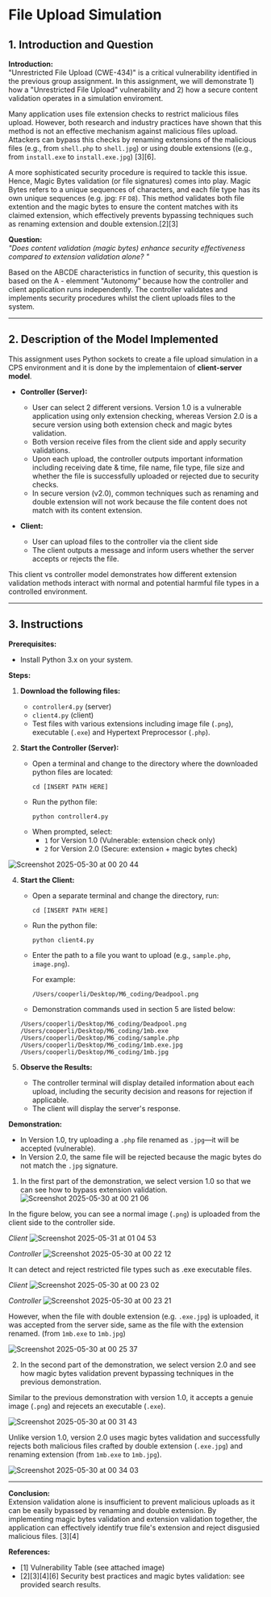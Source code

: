 # File Upload Simulation 

## 1. Introduction and Question 
**Introduction:**  
"Unrestricted File Upload (CWE-434)" is a critical vulnerability identified in the previous group assignment. In this assignment, we will demonstrate 1) how a "Unrestricted File Upload" vulnerability and 2) how a secure content validation operates in a simulation enviroment.

Many application uses file extension checks to restrict malicious files upload. However, both research and industry practices have shown that this method is not an effective mechanism against malicious files upload. Attackers can bypass this checks by renaming extensions of the malicious files (e.g., from `shell.php` to `shell.jpg`) or using double extensions ((e.g., from `install.exe` to `install.exe.jpg`)
[3][6].  

A more sophisticated security procedure is required to tackle this issue. Hence, Magic Bytes validation (or file signatures) comes into play. Magic Bytes refers to a unique sequences of characters, and each file type has its own unique sequences (e.g. jpg: `FF` `D8`). This method validates both file extention and the magic bytes to ensure the content matches with its claimed extension, which effectively prevents bypassing techniques such as renaming extension and double extension.[2][3]

**Question:**  
*"Does content validation (magic bytes) enhance security effectiveness compared to extension validation alone? "*

Based on the ABCDE characteristics in function of security, this question is based on the A - elemment "Autonomy" because how the controller and client application runs independently. The controller validates and implements security procedures whilst the client uploads files to the system.

---

## 2. Description of the Model Implemented

This assignment uses Python sockets to create a file upload simulation in a CPS environment and it is done by the implementaion of **client-server model**.

- **Controller (Server):**
  - User can select 2 different versions. Version 1.0 is a vulnerable application using only extension checking, whereas Version 2.0 is a secure version using both extension check and magic bytes validation.
  - Both version receive files from the client side and apply security validations.
  - Upon each upload, the controller outputs important information including receiving date & time, file name, file type, file size and whether the file is successfully uploaded or rejected due to security checks.
  - In secure version (v2.0), common techniques such as renaming and double extension will not work because the file content does not match with its content extension.

- **Client:**
  - User can upload files to the controller via the client side
  - The client outputs a message and inform users whether the server accepts or rejects the file.

This client vs controller model demonstrates how different extension validation methods interact with normal and potential harmful file types in a controlled environment.

---

## 3. Instructions

**Prerequisites:**  
- Install Python 3.x on your system.

**Steps:**
1. **Download the following files:**
   - `controller4.py` (server)
   - `client4.py` (client)
   - Test files with various extensions including image file (`.png`), executable (`.exe`) and Hypertext Preprocessor (`.php`).

2. **Start the Controller (Server):**
   - Open a terminal and change to the directory where the downloaded python files are located:
     ```
     cd [INSERT PATH HERE]
     ```
   - Run the python file:
     ```
     python controller4.py
     ```
   - When prompted, select:
     - `1` for Version 1.0 (Vulnerable: extension check only)
     - `2` for Version 2.0 (Secure: extension + magic bytes check)
       
![Screenshot 2025-05-30 at 00 20 44](https://github.com/user-attachments/assets/c4c7a749-23b3-4a33-a675-2b497c76a549)

4. **Start the Client:**
   - Open a separate terminal and change the directory, run:
     ```
     cd [INSERT PATH HERE]
     ```
   - Run the python file:
     ```
     python client4.py
     ```
   - Enter the path to a file you want to upload (e.g., `sample.php`, `image.png`).
     
     For example:
     
     ```
     /Users/cooperli/Desktop/M6_coding/Deadpool.png
     ```
    - Demonstration commands used in section 5 are listed below:
     ```
     /Users/cooperli/Desktop/M6_coding/Deadpool.png
     /Users/cooperli/Desktop/M6_coding/1mb.exe
     /Users/cooperli/Desktop/M6_coding/sample.php
     /Users/cooperli/Desktop/M6_coding/1mb.exe.jpg
     /Users/cooperli/Desktop/M6_coding/1mb.jpg
     ```

5. **Observe the Results:**
   - The controller terminal will display detailed information about each upload, including the security decision and reasons for rejection if applicable.
   - The client will display the server's response.
  
**Demonstration:**  
- In Version 1.0, try uploading a `.php` file renamed as `.jpg`—it will be accepted (vulnerable).
- In Version 2.0, the same file will be rejected because the magic bytes do not match the `.jpg` signature.

1) In the first part of the demonstration, we select version 1.0 so that we can see how to bypass extension validation.
![Screenshot 2025-05-30 at 00 21 06](https://github.com/user-attachments/assets/b57ec5c5-1d5c-4863-9d34-4d9586abb65b)


In the figure below, you can see a normal image (`.png`) is uploaded from the client side to the controller side.

*Client*
![Screenshot 2025-05-31 at 01 04 53](https://github.com/user-attachments/assets/2e656657-f067-436a-ab1a-91211d8cba10)

*Controller*
![Screenshot 2025-05-30 at 00 22 12](https://github.com/user-attachments/assets/f16fe87b-0eee-4ea4-a78f-bf0922d9f598)

It can detect and reject restricted file types such as .exe executable files.

*Client*
![Screenshot 2025-05-30 at 00 23 02](https://github.com/user-attachments/assets/6849920d-678f-4b04-8a11-058cef63085a)

*Controller*
![Screenshot 2025-05-30 at 00 23 21](https://github.com/user-attachments/assets/4824c5c3-2e8e-4c6f-b1b6-b88eb80b4d7d)

However, when the file with double extension (e.g. `.exe.jpg`) is uploaded, it was accepted from the server side, same as the file with the extension renamed. (from `1mb.exe` to `1mb.jpg`)

![Screenshot 2025-05-30 at 00 25 37](https://github.com/user-attachments/assets/5e4a3fb2-90fd-41c1-9724-21183cca9369)

2) In the second part of the demonstration, we select version 2.0 and see how magic bytes validation prevent bypassing techniques in the previous demonstration.

Similar to the previous demonstration with version 1.0, it accepts a genuie image (`.png`) and rejecets an executable (`.exe`).

![Screenshot 2025-05-30 at 00 31 43](https://github.com/user-attachments/assets/b62aea7c-2cd8-4b9f-be52-e85f4511139f)

Unlike version 1.0, version 2.0 uses magic bytes validation and successfully rejects both malicious files crafted by double extension (`.exe.jpg`) and renaming extension (from `1mb.exe` to `1mb.jpg`).

![Screenshot 2025-05-30 at 00 34 03](https://github.com/user-attachments/assets/03bc6f18-fe34-4aaf-84c0-17e70d0a40dd)

---
**Conclusion:**  
Extension validation alone is insufficient to prevent malicious uploads as it can be easily bypassed by renaming and double extension. By implementing magic bytes validation and extension validation together, the application can effectively identify true file's extension and reject disgusied malicious files. [3][4]

**References:**  
- [1] Vulnerability Table (see attached image)  
- [2][3][4][6] Security best practices and magic bytes validation: see provided search results.


